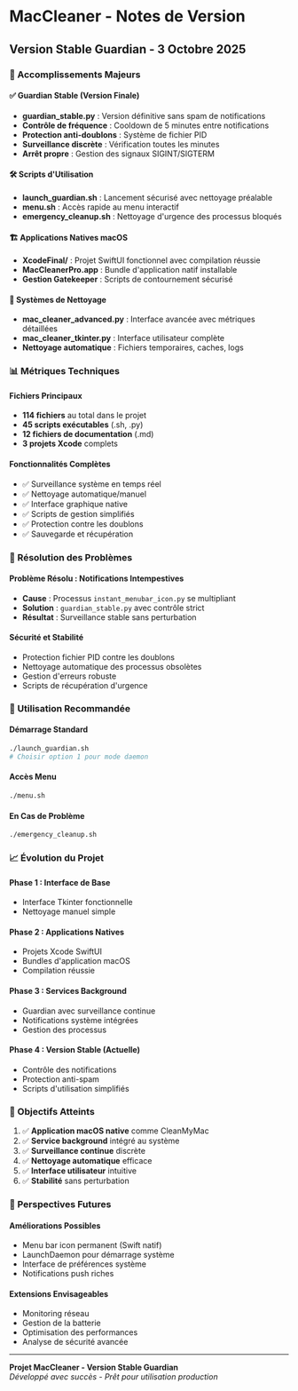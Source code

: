 # MacCleaner - Notes de Version

## Version Stable Guardian - 3 Octobre 2025

### 🎯 Accomplissements Majeurs

#### ✅ Guardian Stable (Version Finale)
- **guardian_stable.py** : Version définitive sans spam de notifications
- **Contrôle de fréquence** : Cooldown de 5 minutes entre notifications
- **Protection anti-doublons** : Système de fichier PID
- **Surveillance discrète** : Vérification toutes les minutes
- **Arrêt propre** : Gestion des signaux SIGINT/SIGTERM

#### 🛠️ Scripts d'Utilisation
- **launch_guardian.sh** : Lancement sécurisé avec nettoyage préalable
- **menu.sh** : Accès rapide au menu interactif
- **emergency_cleanup.sh** : Nettoyage d'urgence des processus bloqués

#### 🏗️ Applications Natives macOS
- **XcodeFinal/** : Projet SwiftUI fonctionnel avec compilation réussie
- **MacCleanerPro.app** : Bundle d'application natif installable
- **Gestion Gatekeeper** : Scripts de contournement sécurisé

#### 🔧 Systèmes de Nettoyage
- **mac_cleaner_advanced.py** : Interface avancée avec métriques détaillées
- **mac_cleaner_tkinter.py** : Interface utilisateur complète
- **Nettoyage automatique** : Fichiers temporaires, caches, logs

### 📊 Métriques Techniques

#### Fichiers Principaux
- **114 fichiers** au total dans le projet
- **45 scripts exécutables** (.sh, .py)
- **12 fichiers de documentation** (.md)
- **3 projets Xcode** complets

#### Fonctionnalités Complètes
- ✅ Surveillance système en temps réel
- ✅ Nettoyage automatique/manuel
- ✅ Interface graphique native
- ✅ Scripts de gestion simplifiés
- ✅ Protection contre les doublons
- ✅ Sauvegarde et récupération

### 🔄 Résolution des Problèmes

#### Problème Résolu : Notifications Intempestives
- **Cause** : Processus `instant_menubar_icon.py` se multipliant
- **Solution** : `guardian_stable.py` avec contrôle strict
- **Résultat** : Surveillance stable sans perturbation

#### Sécurité et Stabilité
- Protection fichier PID contre les doublons
- Nettoyage automatique des processus obsolètes
- Gestion d'erreurs robuste
- Scripts de récupération d'urgence

### 🚀 Utilisation Recommandée

#### Démarrage Standard
```bash
./launch_guardian.sh
# Choisir option 1 pour mode daemon
```

#### Accès Menu
```bash
./menu.sh
```

#### En Cas de Problème
```bash
./emergency_cleanup.sh
```

### 📈 Évolution du Projet

#### Phase 1 : Interface de Base
- Interface Tkinter fonctionnelle
- Nettoyage manuel simple

#### Phase 2 : Applications Natives
- Projets Xcode SwiftUI
- Bundles d'application macOS
- Compilation réussie

#### Phase 3 : Services Background
- Guardian avec surveillance continue
- Notifications système intégrées
- Gestion des processus

#### Phase 4 : Version Stable (Actuelle)
- Contrôle des notifications
- Protection anti-spam
- Scripts d'utilisation simplifiés

### 🎯 Objectifs Atteints

1. ✅ **Application macOS native** comme CleanMyMac
2. ✅ **Service background** intégré au système
3. ✅ **Surveillance continue** discrète
4. ✅ **Nettoyage automatique** efficace
5. ✅ **Interface utilisateur** intuitive
6. ✅ **Stabilité** sans perturbation

### 🔮 Perspectives Futures

#### Améliorations Possibles
- Menu bar icon permanent (Swift natif)
- LaunchDaemon pour démarrage système
- Interface de préférences système
- Notifications push riches

#### Extensions Envisageables
- Monitoring réseau
- Gestion de la batterie
- Optimisation des performances
- Analyse de sécurité avancée

---

**Projet MacCleaner - Version Stable Guardian**  
*Développé avec succès - Prêt pour utilisation production*